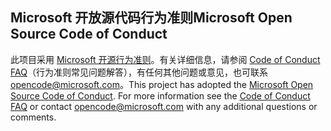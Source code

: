 ## <a name="microsoft-open-source-code-of-conduct"></a><span data-ttu-id="bfd0e-101">Microsoft 开放源代码行为准则</span><span class="sxs-lookup"><span data-stu-id="bfd0e-101">Microsoft Open Source Code of Conduct</span></span>
<span data-ttu-id="bfd0e-p101">此项目采用 [Microsoft 开源行为准则](https://opensource.microsoft.com/codeofconduct/)。有关详细信息，请参阅 [Code of Conduct FAQ](https://opensource.microsoft.com/codeofconduct/faq/)（行为准则常见问题解答），有任何其他问题或意见，也可联系 [opencode@microsoft.com](mailto:opencode@microsoft.com)。</span><span class="sxs-lookup"><span data-stu-id="bfd0e-p101">This project has adopted the [Microsoft Open Source Code of Conduct](https://opensource.microsoft.com/codeofconduct/). For more information see the [Code of Conduct FAQ](https://opensource.microsoft.com/codeofconduct/faq/) or contact [opencode@microsoft.com](mailto:opencode@microsoft.com) with any additional questions or comments.</span></span>

